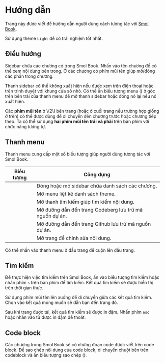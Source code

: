# Hướng dẫn

Trang này được viết để hướng dẫn người dùng cách tương tác với [Smol Book](./title-page.md).

Sử dụng theme `Light` để có trải nghiệm tốt nhất.

## Điều hướng

Sidebar chứa các chương có trong Smol Book. Nhấn vào tên chương để có thể xem nội dung bên trong. Ở các chương có phím mũi tên giúp mở/đóng các phần trong chương.

Thanh sidebar có thể không xuất hiện nếu được xem trên điện thoại hoặc trên trình duyệt với khung cửa sổ nhỏ. Có thể ấn biểu tượng menu (<i class="fa fa-bars"></i>) ở góc trên bên trái của thanh menu để mở thanh sidebar hoặc đóng nó lại nếu nó xuất hiện.

Các **phím mũi tên** ở \\(2\\) bên trang (hoặc ở cuối trang nếu trường hợp giống ở trên) có thể được dùng để di chuyển đến chương trước hoặc chương tiếp theo. Ta có thể sử dụng **hai phím mũi tên trái và phải** trên bàn phím với chức năng tương tự.

## Thanh menu

Thanh menu cung cấp một số biểu tượng giúp người dùng tương tác với Smol Book.

| Biểu tượng | Công dụng |
|------|-------------|
| <i class="fa fa-bars"></i> | Đóng hoặc mở sidebar chứa danh sách các chương. |
| <i class="fa fa-paint-brush"></i> | Mở menu liệt kê danh sách theme. |
| <i class="fa fa-search"></i> | Mở thanh tìm kiếm giúp tìm kiếm nội dung. |
| <i class="fa fa-code-fork"></i> | Mở đường dẫn đến trang Codeberg lưu trữ mã nguồn dự án. |
| <i class="fa fa-github"></i> | Mở đường dẫn đến trang Github lưu trữ mã nguồn dự án. |
| <i class="fa fa-pencil"></i> | Mở trang để chỉnh sửa nội dung. |

Có thể nhấn vào thanh menu ở đầu trang để cuộn lên đầu trang.

## Tìm kiếm

Để thực hiện việc tìm kiếm trên Smol Book, ấn vào biểu tượng tìm kiếm <i class="fa fa-search"></i> hoặc nhấn phím `s` trên bàn phím để tìm kiếm. Kết quả tìm kiếm sẽ được hiển thị trên thời gian thực. 

Sử dụng phím mũi tên lên xuống để di chuyển giữa các kết quả tìm kiếm. Chọn vào kết quả mong muốn sẽ dẫn bạn đến trang đó.

Sau khi trang được tải, kết quả tìm kiếm sẽ được in đậm. Nhấn phím `esc` hoặc nhấn vào từ được in đậm để thoát.

## Code block

Các chương trong Smol Book sẽ có những đoạn code được viết trên code block. Để sao chép nôi dung của code block, di chuyển chuột bên trên codeblock và ấn biểu tượng sao chép (<i class="fa fa-copy fa-button"></i>).